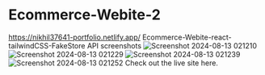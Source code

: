 # Ecommerce-Webite-2
https://nikhil37641-portfolio.netlify.app/
 Ecommerce-Webite-react-tailwindCSS-FakeStore API
screenshots
![Screenshot 2024-08-13 021210](https://github.com/user-attachments/assets/b948f5be-58cb-4d35-a7c7-918d07ffa87c)
![Screenshot 2024-08-13 021229](https://github.com/user-attachments/assets/6e32ed5f-bc31-4c9b-a577-6a74ecadcdbc)
![Screenshot 2024-08-13 021239](https://github.com/user-attachments/assets/641729bb-7ef7-4eed-b3bd-52dfc86650b7)
![Screenshot 2024-08-13 021252](https://github.com/user-attachments/assets/d8456752-cedb-4af1-b73a-324141bd2ff4)
Check out the live site here.
